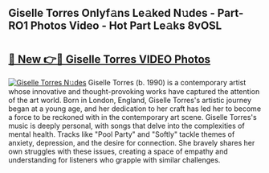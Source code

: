 ## Giselle Torres Onlyf𝚊ns Le𝚊ked N𝚞des - Part-RO1 Photos Video - Hot Part Le𝚊ks 8vOSL

# <h2><a href="http://ac29781.deff.icu/?id=Giselle+Torres">🔗 New 👉🔴 Giselle Torres VIDEO Photos</a></h2>

[![Giselle Torres N𝚞des](https://i.imgur.com/rIISA9y.gif)](http://ac29781.deff.icu/?id=Giselle+Torres)
Giselle Torres (b. 1990) is a contemporary artist whose innovative and thought-provoking works have captured the attention of the art world. Born in London, England, Giselle Torres's artistic journey began at a young age, and her dedication to her craft has led her to become a force to be reckoned with in the contemporary art scene. Giselle Torres's music is deeply personal, with songs that delve into the complexities of mental health. Tracks like "Pool Party" and "Softly" tackle themes of anxiety, depression, and the desire for connection. She bravely shares her own struggles with these issues, creating a space of empathy and understanding for listeners who grapple with similar challenges.
